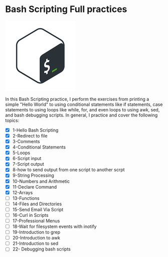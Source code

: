
# Bash Scripting Full practices

![Bash screen](../assets/bash.png)

In this Bash Scripting practice, I perform the exercises from printing a simple "Hello World" to using conditional statements like if statements, case statements to using loops like while, for, and even loops to using awk, sed, and bash debugging scripts. In general, I practice and cover the following topics:

- [x] 1-Hello Bash Scripting
- [x] 2-Redirect to file
- [x] 3-Comments
- [x] 4-Conditional Statements
- [x] 5-Loops
- [x] 6-Script input
- [x] 7-Script output
- [x] 8-how to send output from one script to another scrpt
- [x] 9-String Processing
- [x] 10-Numbers and Arithmetic
- [X] 11-Declare Command
- [X] 12-Arrays
- [ ] 13-Functions
- [ ] 14-Files and Directories
- [ ] 15-Send Email Via Script
- [ ] 16-Curl in Scripts
- [ ] 17-Professional Menus
- [ ] 18-Wait for filesystem events with inotify
- [ ] 19-Introduction to grep
- [ ] 20-Introduction to awk
- [ ] 21-Introduction to sed
- [ ] 22- Debugging bash scripts